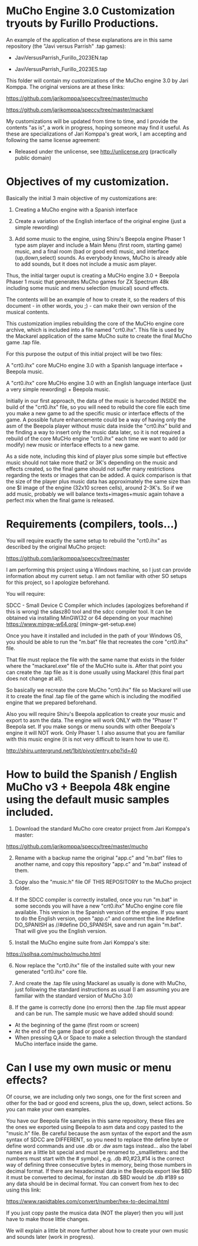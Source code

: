 # MuCho Engine 3.0 Customization tryouts by Furillo Productions.

An example of the application of these explanations are in this same repository (the "Javi versus Parrish" .tap games): 

- JaviVersusParrish_Furillo_2023EN.tap

- JaviVersusParrish_Furillo_2023ES.tap

This folder will contain my customizations of the MuCho engine 3.0 by Jari Komppa. The original versions are at these links:

https://github.com/jarikomppa/speccy/tree/master/mucho

https://github.com/jarikomppa/speccy/tree/master/mackarel

My customizations will be updated from time to time, and I provide the contents "as is", a work in progress, hoping someone may find it useful. As these are specializations of Jari Komppa's great work, I am accepting and following the same license agreement:

 * Released under the unlicense, see http://unlicense.org (practically public domain)

# Objectives of my customization.

Basically the initial 3 main objective of my customizations are:

1. Creating a MuCho engine with a Spanish interface

2. Create a variation of the English interface of the original engine (just a simple rewording)

3. Add some music to the engine, using Shiru's Beepola engine Phaser 1 type asm player and include a Main Menu (first room, starting game) music, and a final room (bad or good end) music, and interface (up,down,select) sounds. As everybody knows, MuCho is already able to add sounds, but it does not include a music asm player. 

Thus, the initial targer ouput is creating a MuCHo engine 3.0 + Beepola Phaser 1 music that generates MuCho games for ZX Spectrum 48k including some music and menu selection (musical) sound effects. 

The contents will be an example of how to create it, so the readers of this document - in other words, you ;) - can make their own version of the musical contents. 

This customization implies rebuilding the core of the MuCHo engine core archive, which is included into a file named "crt0.ihx". This file is used by the Mackarel application of the same MuCho suite to create the final MuCho game .tap file.

For this purpose the output of this initial project will be two files:

A "crt0.ihx" core MuCHo engine 3.0 with a Spanish language interface + Beepola music.

A "crt0.ihx" core MuCHo engine 3.0 with an English language interface (just a very simple rewording) + Beepola music.

Initially in our first approach, the data of the music is harcoded INSIDE the build of the "crt0.ihx" file, so you will need to rebuild the core file each time you make a new game to ad the specific music or interface effects of the game. A possible future enhancemente could be a way of having only the asm of the Beepola player without music data inside the "crt0.ihx"  build and the finding a way to insert only the music data later, so it is not required a rebuild of the core MuCHo engine "crt0.ihx" each time we want to add (or modify) new music or interface effects to a new game.

As a side note, including this kind of player plus some simple but effective music should not take more that2 or 3K's depending on the music and effects created, so the final game should not suffer many restrictions regarding the texts or images that can be added. A quick comparison is that the size of the player plus music data has approximately the same size than one $I image of the engine (32x10 screen cells), around 2-3K's. So if we add music, probably we will balance texts+images+music again tohave a perfect mix when the final game is released. 

# Requirements (compilers, tools...)

You will require exactly the same setup to rebuild the "crt0.ihx" as described by the original MuCho project:

https://github.com/jarikomppa/speccy/tree/master

I am performing this project using a Windows machine, so I just can provide information about my current setup. I am not familiar with other SO setups for this project, so I apologize beforehand.

You will require:

SDCC - Small Device C Compiler which includes (apologizes beforehand if this is wrong) the sdasz80 tool and the sdcc compiler tool.
It can be obtained via installing MinGW(32 or 64 depending on your machine)
https://www.mingw-w64.org/
(mingw-get-setup.exe)

Once you have it installed and included in the path of your Windows OS, you should be able to run the "m.bat" file that recreates the core "crt0.ihx" file. 

That file must replace the file with the same name that exists in the folder where the "mackarel.exe" file of the MuCHo suite is.
After that point you can create the .tap file as it is done usually using Mackarel (this final part does not change at all).

So basically we recreate the core MuCho "crt0.ihx" file so Mackarel will use it to create the final .tap file of the game which is including the modified engine that we prepared beforehand.

Also you will require Shiru's Beepola application to create your music and export to asm the data. The engine will work ONLY with the "Phaser 1" Beepola set. If you make songs or menu sounds with other Beepola's engine it will NOT work. Only Phaser 1. I also assume that you are familiar with this music engine (it is not very difficult to learn how to use it).

http://shiru.untergrund.net/1bit/pivot/entry.php?id=40

# How to build the Spanish / English MuCho v3 + Beepola 48k engine using the default music samples included.

1. Download the standard MuCho core creator project from Jari Komppa's master:
   
https://github.com/jarikomppa/speccy/tree/master/mucho

2. Rename with a backup name the original "app.c" and "m.bat" files to another name, and copy this repository "app.c" and "m.bat" instead of them.
   
3. Copy also the "music.h" file OF THIS REPOSITORY to the MuCho project folder.

4. If the SDCC compiler is correctly installed, once you run "m.bat" in some seconds you will have a new "crt0.ihx" MuCho engine core file available. This version is the Spanish version of the engine. If you want to do the English version, open "app.c" and comment the line #define DO_SPANISH as //#define DO_SPANISH, save and run again "m.bat". That will give you the English version.
   
5. Install the MuCho engine suite from Jari Komppa's site:

https://solhsa.com/mucho/mucho.html

6. Now replace the "crt0.ihx" file of the installed suite with your new generated "crt0.ihx" core file.
   
7. And create the .tap file using Mackarel as usually is done with MuCho, just following the standard instructions as usual (I am assuming you are familiar with the standard version of MuCho 3.0)

8. If the game is correctly done (no errors) then the .tap file must appear and can be run. The sample music we have added should sound:

  - At the beginning of the game (first room or screen)
  - At the end of the game (bad or good end)
  - When pressing Q,A or Space to make a selection through the standard MuCho interface inside the game.

# Can I use my own music or menu effects?

Of course, we are including only two songs, one for the first screen and other for the bad or good end screens, plus the up, down, select actions. So you can make your own examples. 

You have our Beepola file samples in this same repository, these files are the ones we exported using Beepola to asm data and copy pasted to the "music.h" file. Be careful because the asm syntax of the export and the asm syntax of SDCC are DIFFERENT, so you need to replace thte define byte or define word commands and use .db or .dw asm tags instead... also the label names are a little bit special and must be renamed to _smallletters: and the numbers must start with the # symbol , e.g.   .db #0,#23,#14  is the correct way of defining three consecutive bytes in memory, being those numbers in decimal format. If there are hexadecimal data in the Beepola export like $BD it must be converted to decimal, for instan .db $BD would be .db #189 so any data should be in decimal format. You can convert from hex to dec using this link: 

https://www.rapidtables.com/convert/number/hex-to-decimal.html

If you just copy paste the musica data (NOT the player) then you will just have to make those little changes. 

We will explain a little bit more further about how to create your own music and sounds later (work in progress).

